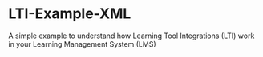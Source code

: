 # LTI-Example-XML
A simple example to understand how Learning Tool Integrations (LTI) work in your Learning Management System (LMS)

